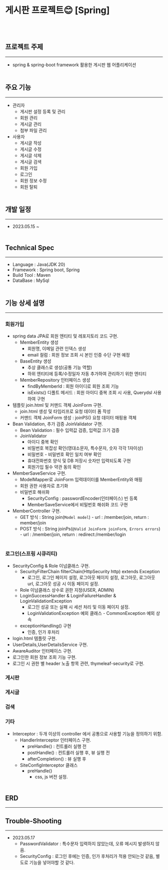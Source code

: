 # 게시판 프로젝트😊 [Spring]
<br><br>

## 프로젝트 주제
* * *
- spring & spring-boot framework 활용한 게시판 웹 어플리케이션
<br><br>

## 주요 기능
* * *
- 관리자
	- 게시판 설정 등록 및 관리
	- 회원 관리
	- 게시글 관리
	- 첨부 파일 관리
- 사용자
	- 게시글 작성
	- 게시글 수정
	- 게시글 삭제
	- 게시글 검색
	- 회원 가입
	- 로그인
	- 회원 정보 수정
	- 회원 탈퇴
<br><br>

## 개발 일정
* * *
- 2023.05.15 ~
<br><br>

## Technical Spec
* * *
- Language : Java(JDK 20)
- Framework : Spring boot, Spring
- Build Tool : Maven
- DataBase : MySql
<br><br>

## 기능 상세 설명
* * *
### 회원가입
- spring data JPA로 회원 엔티티 및 레포지토리 코드 구현.
  * MemberEntity 생성
    - 회원명, 이메일 관련 인덱스 생성
    - email 컬럼 : 회원 정보 조회 시 본인 인증 수단 구현 예정
  * BaseEntity 생성
    - 추상 클래스로 생성(공통 기능 역할)
    - 하위 엔티티에 등록/수정일자 자동 추가하여 관리하기 위한 엔티티
  * MemberRepository 인터페이스 생성
    - findByMemberId : 회원 아이디로 회원 조회 기능
    - isExists() 디폴트 메서드 : 회원 아이디 중복 조회 시 사용, Querydsl 사용하여 구현
- 템플릿 join.html 및 커맨드 객체 JoinForm 구현.
  * join.html 생성 및 타임리프로 요청 데이터 폼 작성
  * 커맨드 객체 JoinForm 생성 : joinPS() 요청 데이터 매핑용 객체
- Bean Validation, 추가 검증 JoinValidator 구현.
  * Bean Validation : 필수 입력값 검증, 입력값 크기 검증
  * JoinValidator 
    - 아이디 중복 확인
    - 비밀번호 복잡성 확인(영대소문자, 특수문자, 숫자 각각 1자이상)
    - 비밀번호 - 비밀번호 확인 일치 여부 확인
    - 휴대전화번호 양식 및 DB 저장시 숫자만 입력되도록 구현
    - 회원가입 필수 약관 동의 확인
- MemberSaveService 구현.
  * ModelMapper로 JoinForm 입력데이터를 MemberEntity와 매핑
  * 회원 권한 사용자로 초기화
  * 비밀번호 해쉬화
    - SecurityConfig : passwordEncoder(인터페이스) 빈 등록
    - MemberSaveService에서 비밀번호 해쉬화 코드 구현
- MemberController 구현. 
  * GET 방식 : String join(`Model model`) - url : /member/join, return : member/join
  * POST 방식 : String joinPs(`@Valid JoinForm joinForm`,` Errors errors`) - url : /member/join, return : redirect:/member/login
<br><br>

### 로그인(스프링 시큐리티)
- SecurityConfig & Role 이넘클래스 구현.
  * SecurityFilterChain filterChain(HttpSecurity http) extends Exception
    - 로그인, 로그인 페이지 설정, 로그아웃 페이지 설정, 로그아웃, 로그아웃 url, 로그아웃 성공 시 이동 페이지 설정.
  * Role 이넘클래스 상수로 권한 지정(USER, ADMIN)
  * LoginSuccessHandler & LoginFailureHandler & LoginValidationException
    - 로그인 성공 또는 실패 시 세션 처리 및 이동 페이지 설정.
    - LoginValidationException 예외 클래스 - CommonException 예외 상속
  * exceptionHandling() 구현
    - 인증, 인가 후처리
- login.html 템플릿 구현.
- UserDetails,UserDetailsService 구현.
- AwareAuditor 인터페이스 구현.
- 로그인한 회원 정보 조회 기능 구현.
- 로그인 시 권한 별 header 노출 항목 관련, thymeleaf-security로 구현.
### 게시판
### 게시글
### 검색
### 기타
- Interceptor : 두개 이상의 controller 에서 공통으로 사용할 기능을 정의하기 위함.
  * HandlerInterceptor 인터페이스 구현.
    - preHandle() : 컨트롤러 실행 전
    - postHandle() : 컨트롤러 실행 후, 뷰 실행 전
    - afterCompletion() : 뷰 실행 후
  * SiteConfigInterceptor 클래스
    - preHandle()
        * css, js 버전 설정.
<br><br>

## ERD
* * *

## Trouble-Shooting
* * *
- 2023.05.17
  - PasswordValidator : 특수문자 입력하지 않았는데, 오류 메시지 발생하지 않음.
  - SecurityConfig : 로그인 후에는 인증, 인가 후처리가 적용 안되는것 같음, 별도로 기능을 넣어야할 것 같다.